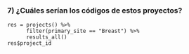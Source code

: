 ### 7) ¿Cuáles serían los códigos de estos proyectos?

```{r}
res = projects() %>% 
      filter(primary_site == "Breast") %>% 
      results_all()
res$project_id
```